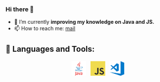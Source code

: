 ### Hi there 👋

- 🌱 I’m currently **improving my knowledge on Java and JS.**
- 📫 How to reach me: [mail](mailto:p.becker2000@hotmail.com)

## 🧰 Languages and Tools:
<p align="center">
<img src="https://raw.githubusercontent.com/devicons/devicon/master/icons/java/java-original-wordmark.svg" alt="Java" height="40" style="vertical-align:top; margin:4px">
<img src="https://raw.githubusercontent.com/github/explore/80688e429a7d4ef2fca1e82350fe8e3517d3494d/topics/javascript/javascript.png" alt="Javascript" height="40" style="vertical-align:top; margin:4px">
<img src="https://raw.githubusercontent.com/github/explore/80688e429a7d4ef2fca1e82350fe8e3517d3494d/topics/visual-studio-code/visual-studio-code.png" alt="VS Code" height="40" style="vertical-align:top; margin:4px">
</p>

